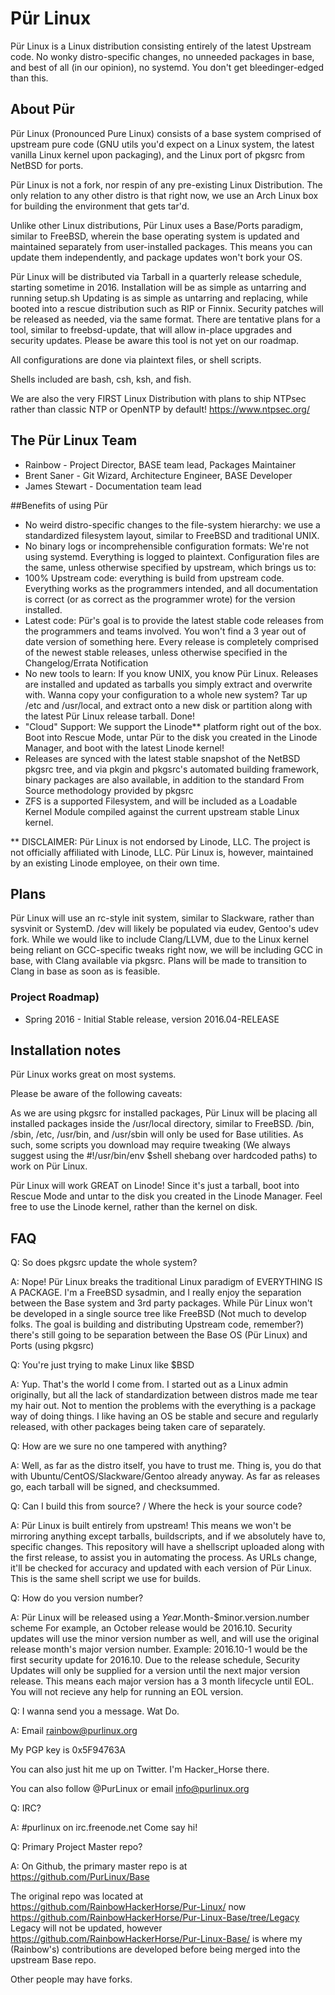 # Pür Linux
Pür Linux is a Linux distribution consisting entirely of the latest Upstream code. No wonky distro-specific changes, no unneeded packages in base, and best of all (in our opinion), no systemd. You don't get bleedinger-edged than this.

## About Pür
Pür Linux (Pronounced Pure Linux) consists of a base system comprised of upstream pure code (GNU utils you'd expect on a Linux system, the latest vanilla Linux kernel upon packaging), and the Linux port of pkgsrc from NetBSD for ports.

Pür Linux is not a fork, nor respin of any pre-existing Linux Distribution.
The only relation to any other distro is that right now, we use an Arch Linux box for building the environment that gets tar'd.

Unlike other Linux distributions, Pür Linux uses a Base/Ports paradigm, similar to FreeBSD, wherein the base operating system is updated and maintained separately from user-installed packages. This means you can update them independently, and package updates won't bork your OS.

Pür Linux will be distributed via Tarball in a quarterly release schedule, starting sometime in 2016.
Installation will be as simple as untarring and running setup.sh
Updating is as simple as untarring and replacing, while booted into a rescue distribution such as RIP or Finnix.
Security patches will be released as needed, via the same format.
There are tentative plans for a tool, similar to freebsd-update, that will allow in-place upgrades and security updates.
Please be aware this tool is not yet on our roadmap.

All configurations are done via plaintext files, or shell scripts.

Shells included are bash, csh, ksh, and fish.

We are also the very FIRST Linux Distribution with plans to ship NTPsec rather than classic NTP or OpenNTP by default!
https://www.ntpsec.org/

## The Pür Linux Team
* Rainbow - Project Director, BASE team lead, Packages Maintainer
* Brent Saner - Git Wizard, Architecture Engineer, BASE Developer
* James Stewart - Documentation team lead

##Benefits of using Pür
* No weird distro-specific changes to the file-system hierarchy: we use a standardized filesystem layout, similar to FreeBSD and traditional UNIX.
* No binary logs or incomprehensible configuration formats: We're not using systemd. Everything is logged to plaintext. Configuration files are the same, unless otherwise specified by upstream, which brings us to:
* 100% Upstream code: everything is build from upstream code. Everything works as the programmers intended, and all documentation is correct (or as correct as the programmer wrote) for the version installed.
* Latest code: Pür's goal is to provide the latest stable code releases from the programmers and teams involved. You won't find a 3 year out of date version of something here. Every release is completely comprised of the newest stable releases, unless otherwise specified in the Changelog/Errata Notification
* No new tools to learn: If you know UNIX, you know Pür Linux. Releases are installed and updated as tarballs you simply extract and overwrite with. Wanna copy your configuration to a whole new system? Tar up /etc and /usr/local, and extract onto a new disk or partition along with the latest Pür Linux release tarball. Done!
* "Cloud" Support: We support the Linode** platform right out of the box. Boot into Rescue Mode, untar Pür to the disk you created in the Linode Manager, and boot with the latest Linode kernel!
* Releases are synced with the latest stable snapshot of the NetBSD pkgsrc tree, and via pkgin and pkgsrc's automated building framework, binary packages are also available, in addition to the standard From Source methodology provided by pkgsrc
* ZFS is a supported Filesystem, and will be included as a Loadable Kernel Module compiled against the current upstream stable Linux kernel.

** DISCLAIMER: Pür Linux is not endorsed by Linode, LLC. The project is not officially affiliated with Linode, LLC.
Pür Linux is, however, maintained by an existing Linode employee, on their own time.

## Plans

Pür Linux will use an rc-style init system, similar to Slackware, rather than sysvinit or SystemD. /dev will likely be populated via eudev, Gentoo's udev fork.
While we would like to include Clang/LLVM, due to the Linux kernel being reliant on GCC-specific tweaks right now, we will be including GCC in base, with Clang available via pkgsrc. Plans will be made to transition to Clang in base as soon as is feasible.

### Project Roadmap)
* Spring 2016 - Initial Stable release, version 2016.04-RELEASE

## Installation notes
Pür Linux works great on most systems.

Please be aware of the following caveats:

As we are using pkgsrc for installed packages, Pür Linux will be placing all installed packages inside the /usr/local directory, similar to FreeBSD. /bin, /sbin, /etc, /usr/bin, and /usr/sbin will only be used for Base utilities.
As such, some scripts you download may require tweaking (We always suggest using the #!/usr/bin/env $shell shebang over hardcoded paths) to work on Pür Linux.

Pür Linux will work GREAT on Linode! Since it's just a tarball, boot into Rescue Mode and untar to the disk you created in the Linode Manager. Feel free to use the Linode kernel, rather than the kernel on disk.

## FAQ

Q: So does pkgsrc update the whole system?

A: Nope! Pür Linux breaks the traditional Linux paradigm of EVERYTHING IS A PACKAGE. I'm a FreeBSD sysadmin, and I really enjoy the separation between the Base system and 3rd party packages. While Pür Linux won't be developed in a single source tree like FreeBSD (Not much to develop folks. The goal is building and distributing Upstream code, remember?) there's still going to be separation between the Base OS (Pür Linux) and Ports (using pkgsrc)


Q: You're just trying to make Linux like $BSD

A: Yup. That's the world I come from. I started out as a Linux admin originally, but all the lack of standardization between distros made me tear my hair out. Not to mention the problems with the everything is a package way of doing things.
I like having an OS be stable and secure and regularly released, with other packages being taken care of separately.


Q: How are we sure no one tampered with anything?

A: Well, as far as the distro itself, you have to trust me. Thing is, you do that with Ubuntu/CentOS/Slackware/Gentoo already anyway. As far as releases go, each tarball will be signed, and checksummed.


Q: Can I build this from source? / Where the heck is your source code?

A: Pür Linux is built entirely from upstream! This means we won't be mirroring anything except tarballs, buildscripts, and if we absolutely have to, specific changes.
This repository will have a shellscript uploaded along with the first release, to assist you in automating the process.
As URLs change, it'll be checked for accuracy and updated with each version of Pür Linux.
This is the same shell script we use for builds.


Q: How do you version number?

A: Pür Linux will be released using a $Year.$Month-$minor.version.number scheme
For example, an October release would be 2016.10.
Security updates will use the minor version number as well, and will use the original release month's major version number.
Example: 2016.10-1 would be the first security update for 2016.10.
Due to the release schedule, Security Updates will only be supplied for a version until the next major version release.
This means each major version has a 3 month lifecycle until EOL. You will not recieve any help for running an EOL version.


Q: I wanna send you a message. Wat Do.

A: Email rainbow@purlinux.org

My PGP key is 0x5F94763A

You can also just hit me up on Twitter. I'm Hacker_Horse there.

You can also follow @PurLinux or email info@purlinux.org

Q: IRC?

A: #purlinux on irc.freenode.net 
Come say hi!

Q: Primary Project Master repo?

A: On Github, the primary master repo is at https://github.com/PurLinux/Base

The original repo was located at https://github.com/RainbowHackerHorse/Pur-Linux/ now https://github.com/RainbowHackerHorse/Pur-Linux-Base/tree/Legacy
Legacy will not be updated, however https://github.com/RainbowHackerHorse/Pur-Linux-Base/ is where my (Rainbow's) contributions are developed before being merged into the upstream Base repo.

Other people may have forks. 
